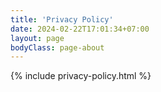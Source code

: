 ```yaml
---
title: 'Privacy Policy'
date: 2024-02-22T17:01:34+07:00
layout: page
bodyClass: page-about
---
```


{% include privacy-policy.html %}